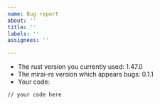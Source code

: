 ```yaml
---
name: Bug report
about: ''
title: ''
labels: ''
assignees: ''

---
```


<!--
Please replace the default value according to your environment information
-->
* The rust version you currently used: 1.47.0
* The mirai-rs version which appears bugs: 0.1.1
* Your code: 
<!--
The code must be quoted by '`'! If not, your issue will be deleted without thinking.
-->
```
// your code here
```
